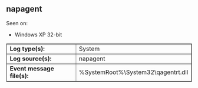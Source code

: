 ## napagent

Seen on:
* Windows XP 32-bit

<table border="1" class="docutils">
  <tbody>
    <tr>
      <td><b>Log type(s):</b></td>
      <td>System</td>
    </tr>
    <tr>
      <td><b>Log source(s):</b></td>
      <td>napagent</td>
    </tr>
    <tr>
      <td><b>Event message file(s):</b></td>
      <td>%SystemRoot%\System32\qagentrt.dll</td>
    </tr>
  </tbody>
</table>

&nbsp;

